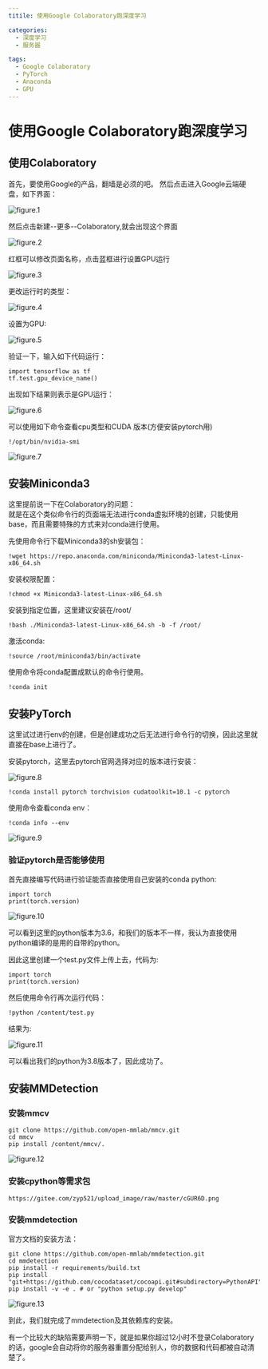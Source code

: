 ```yaml
---
titile: 使用Google Colaboratory跑深度学习

categories:
  - 深度学习
  - 服务器

tags:
  - Google Colaboratory
  - PyTorch
  - Anaconda
  - GPU
---
```


# 使用Google Colaboratory跑深度学习
## 使用Colaboratory
首先，要使用Google的产品，翻墙是必须的吧。 然后点击进入Google云端硬盘，如下界面：  

![figure.1](https://gitee.com/zyp521/upload_image/raw/master/8yyuL9.png)

然后点击新建--更多--Colaboratory,就会出现这个界面

![figure.2](https://gitee.com/zyp521/upload_image/raw/master/VnpM8q.png)

红框可以修改页面名称，点击蓝框进行设置GPU运行

![figure.3](https://gitee.com/zyp521/upload_image/raw/master/6F46Dw.png)

更改运行时的类型：

![figure.4](https://gitee.com/zyp521/upload_image/raw/master/D6jwKw.png)

设置为GPU:

![figure.5](https://gitee.com/zyp521/upload_image/raw/master/GA2mPH.png)

验证一下，输入如下代码运行：

```
import tensorflow as tf
tf.test.gpu_device_name()
```

出现如下结果则表示是GPU运行：

![figure.6](https://gitee.com/zyp521/upload_image/raw/master/xq4iij.png)

可以使用如下命令查看cpu类型和CUDA 版本(方便安装pytorch用)

```
!/opt/bin/nvidia-smi
```

![figure.7](https://gitee.com/zyp521/upload_image/raw/master/pMg1We.png)

## 安装Miniconda3
这里提前说一下在Colaboratory的问题：  
就是在这个类似命令行的页面端无法进行conda虚拟环境的创建，只能使用base，而且需要特殊的方式来对conda进行使用。  


先使用命令行下载Miniconda3的sh安装包：

```
!wget https://repo.anaconda.com/miniconda/Miniconda3-latest-Linux-x86_64.sh
```

安装权限配置：

```
!chmod +x Miniconda3-latest-Linux-x86_64.sh
```

安装到指定位置，这里建议安装在/root/

```
!bash ./Miniconda3-latest-Linux-x86_64.sh -b -f /root/
```

激活conda:

```
!source /root/miniconda3/bin/activate
```

使用命令将conda配置成默认的命令行使用。 

```
!conda init
```



## 安装PyTorch
这里试过进行env的创建，但是创建成功之后无法进行命令行的切换，因此这里就直接在base上进行了。

安装pytorch，这里去pytorch官网选择对应的版本进行安装：

![figure.8](https://gitee.com/zyp521/upload_image/raw/master/5y3Ekz.png)

```
!conda install pytorch torchvision cudatoolkit=10.1 -c pytorch
```

使用命令查看conda env：

```
!conda info --env
```

![figure.9](https://gitee.com/zyp521/upload_image/raw/master/SV6aZQ.png)

### 验证pytorch是否能够使用
首先直接编写代码进行验证能否直接使用自己安装的conda python:

```
import torch
print(torch.version)
```

![figure.10](https://gitee.com/zyp521/upload_image/raw/master/bsKyn8.png)

可以看到这里的python版本为3.6，和我们的版本不一样，我认为直接使用python编译的是用的自带的python。  

因此这里创建一个test.py文件上传上去，代码为:

```
import torch
print(torch.version)
```

然后使用命令行再次运行代码：

```
!python /content/test.py
```

结果为:

![figure.11](https://gitee.com/zyp521/upload_image/raw/master/7fpucU.png)

可以看出我们的python为3.8版本了，因此成功了。

## 安装MMDetection
### 安装mmcv
```
git clone https://github.com/open-mmlab/mmcv.git
cd mmcv
pip install /content/mmcv/.
```

![figure.12](https://gitee.com/zyp521/upload_image/raw/master/cGUR6D.png)

### 安装cpython等需求包

```
https://gitee.com/zyp521/upload_image/raw/master/cGUR6D.png
```

### 安装mmdetection
官方文档的安装方法：

```
git clone https://github.com/open-mmlab/mmdetection.git
cd mmdetection
pip install -r requirements/build.txt
pip install "git+https://github.com/cocodataset/cocoapi.git#subdirectory=PythonAPI"
pip install -v -e . # or "python setup.py develop"
```

![figure.13](https://gitee.com/zyp521/upload_image/raw/master/ZT0X2A.png)

到此，我们就完成了mmdetection及其依赖库的安装。

有一个比较大的缺陷需要声明一下，就是如果你超过12小时不登录Colaboratory的话，google会自动将你的服务器重置分配给别人，你的数据和代码都被自动清楚了。
